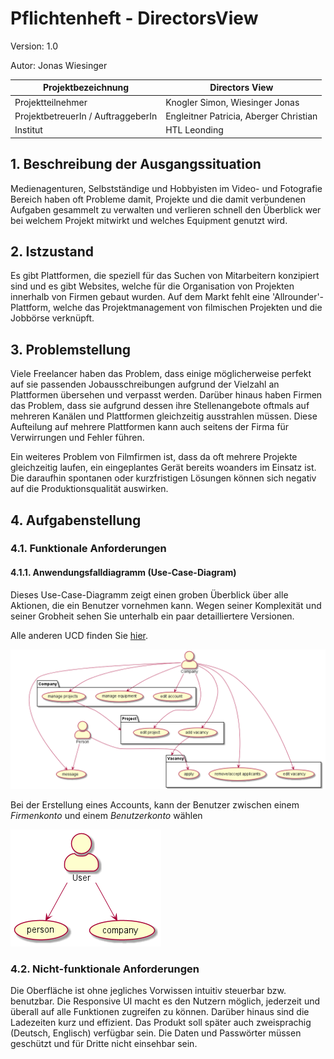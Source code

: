 # Pflichtenheft - DirectorsView

Version: 1.0

Autor: Jonas Wiesinger 

| Projektbezeichnung             | Directors View                         |
| ------------------------------ | -------------------------------------- |
| Projektteilnehmer              | Knogler Simon, Wiesinger Jonas         |
| ProjektbetreuerIn / AuftraggeberIn | Engleitner Patricia, Aberger Christian |
| Institut                       | HTL Leonding                           |

## 1. Beschreibung der Ausgangssituation

Medienagenturen, Selbstständige und Hobbyisten im Video- und Fotografie Bereich haben oft Probleme damit, Projekte 
und die damit verbundenen Aufgaben gesammelt zu verwalten und verlieren schnell den Überblick wer bei welchem Projekt 
mitwirkt und welches Equipment genutzt wird. 

## 2. Istzustand

Es gibt Plattformen, die speziell für das Suchen von Mitarbeitern konzipiert sind und es gibt Websites, 
welche für die Organisation von Projekten innerhalb von Firmen gebaut wurden. Auf dem Markt fehlt eine 'Allrounder'-Plattform, 
welche das Projektmanagement von filmischen Projekten und die Jobbörse verknüpft.

## 3. Problemstellung

Viele Freelancer haben das Problem, dass einige möglicherweise perfekt auf sie passenden Jobausschreibungen aufgrund 
der Vielzahl an Plattformen übersehen und verpasst werden. Darüber hinaus haben Firmen das Problem, dass sie aufgrund 
dessen ihre Stellenangebote oftmals auf mehreren Kanälen und Plattformen gleichzeitig ausstrahlen müssen. 
Diese Aufteilung auf mehrere Plattformen kann auch seitens der Firma für Verwirrungen und Fehler führen.

Ein weiteres Problem von Filmfirmen ist, dass da oft mehrere Projekte gleichzeitig laufen, ein eingeplantes 
Gerät bereits woanders im Einsatz ist. Die daraufhin spontanen oder kurzfristigen Lösungen können sich negativ auf die 
Produktionsqualität auswirken.

## 4. Aufgabenstellung

### 4.1. Funktionale Anforderungen

#### 4.1.1. Anwendungsfalldiagramm (Use-Case-Diagram)

Dieses Use-Case-Diagramm zeigt einen groben Überblick über alle Aktionen, die ein Benutzer vornehmen kann. Wegen seiner 
Komplexität und seiner Grobheit sehen Sie unterhalb ein paar detailliertere Versionen. 

Alle anderen UCD finden Sie [hier](https://github.com/DirectorsView/documentation/tree/main/ucd).

![UseCaseDiagram](ucd/img/ucd_big.png)

Bei der Erstellung eines Accounts, kann der Benutzer zwischen einem *Firmenkonto* und einem *Benutzerkonto* wählen

![UseCaseDiagram](ucd/img/ucd1.png)

### 4.2. Nicht-funktionale Anforderungen

Die Oberfläche ist ohne jegliches Vorwissen intuitiv steuerbar bzw. benutzbar. Die Responsive UI macht es den Nutzern möglich, 
jederzeit und überall auf alle Funktionen zugreifen zu können. Darüber hinaus sind die Ladezeiten kurz und effizient. 
Das Produkt soll später auch zweisprachig (Deutsch, Englisch) verfügbar sein. Die Daten und Passwörter müssen geschützt 
und für Dritte nicht einsehbar sein.

